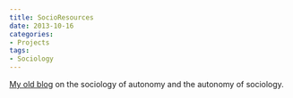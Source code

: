 ```yaml
---
title: SocioResources
date: 2013-10-16
categories:
- Projects
tags:
- Sociology
---
```


[My old blog](https://socioresources.net/blog/) on the sociology of autonomy and the autonomy of sociology.
